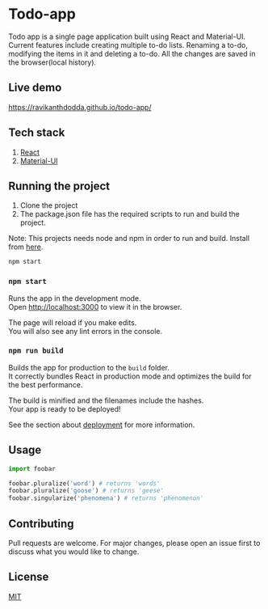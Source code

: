 # Todo-app

Todo app is a single page application built using React and Material-UI. Current features include creating multiple to-do lists. Renaming a to-do, modifying the items in it and deleting a to-do. All the changes are saved in the browser(local history).



## Live demo
https://ravikanthdodda.github.io/todo-app/

## Tech stack
1. [React](https://reactjs.org/)
2. [Material-UI](https://material-ui.com/)

## Running the project

1. Clone the project
2. The package.json file has the required scripts to run and build the project.

Note: This projects needs node and npm in order to run and build. Install from [here](https://nodejs.org/en/).

```bash
npm start
```

### `npm start`

Runs the app in the development mode.<br />
Open [http://localhost:3000](http://localhost:3000) to view it in the browser.

The page will reload if you make edits.<br />
You will also see any lint errors in the console.

### `npm run build`

Builds the app for production to the `build` folder.<br />
It correctly bundles React in production mode and optimizes the build for the best performance.

The build is minified and the filenames include the hashes.<br />
Your app is ready to be deployed!

See the section about [deployment](https://facebook.github.io/create-react-app/docs/deployment) for more information.


## Usage

```python
import foobar

foobar.pluralize('word') # returns 'words'
foobar.pluralize('goose') # returns 'geese'
foobar.singularize('phenomena') # returns 'phenomenon'
```

## Contributing
Pull requests are welcome. For major changes, please open an issue first to discuss what you would like to change.


## License
[MIT](https://choosealicense.com/licenses/mit/)

